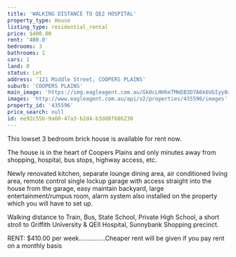 ```yaml
---
title: 'WALKING DISTANCE TO QE2 HOSPITAL'
property_type: House
listing_type: residential_rental
price: $400.00
rent: '400.0'
bedrooms: 3
bathrooms: 1
cars: 1
land: 0
status: Let
address: '121 Middle Street, COOPERS PLAINS'
suburb: 'COOPERS PLAINS'
main_image: 'https://img.eagleagent.com.au/Gk0cLHHheTMmEB3D7A6k6UGIyy8=/1280x854/smart/https://s3-us-west-2.amazonaws.com/eagleagent-orig/images/6825976/413949555-image-M.jpg'
images: 'http://www.eagleagent.com.au/api/v2/properties/435596/images'
property_id: '435596'
price_search: null
id: ee92c55b-9a60-47a3-b2d4-b3dd8f686230
---
```

This lowset 3 bedroom brick house is available for rent now.

The house is in the heart of Coopers Plains and only minutes away from shopping, hospital, bus stops, highway access, etc.

Newly renovated kitchen, separate lounge dining area, air conditioned living area, remote control single lockup garage with access straight into the house from the garage, easy maintain backyard, large entertainment/rumpus room, alarm system also installed on the property which you will have to set up.

Walking distance to Train, Bus, State School, Private High School, a short stroll to Griffith University & QEII Hospital, Sunnybank Shopping precinct.

RENT:
$410.00 per week...............Cheaper rent will be given if you pay rent on a monthly basis